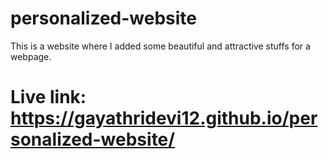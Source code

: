 # personalized-website

This is a website where I added some beautiful and attractive stuffs for a webpage.
# Live link: https://gayathridevi12.github.io/personalized-website/
